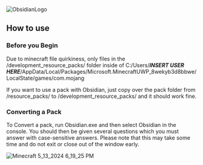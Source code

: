 ![ObsidianLogo](https://github.com/ItsDrCat/ObsidianMC/assets/114036615/7c7702ba-c567-4a7e-b5ce-065f8ea8558a)
## How to use
### Before you Begin
Due to minecraft file quirkiness, only files in the /development_resource_packs/ folder inside of C:/Users/***INSERT USER HERE***/AppData/Local/Packages/Microsoft.MinecraftUWP_8wekyb3d8bbwe/LocalState/games/com.mojang


If you want to use a pack with Obsidian, just copy over the pack folder from /resource_packs/ to /development_resource_packs/ and it should work fine.

### Converting a Pack
To Convert a pack, run Obsidian.exe and then select Obsidian in the console. You should then be given several questions which you must answer with case-sensitive answers. Please note that this may take some time and do not exit or close out of the window early.


![Minecraft 5_13_2024 6_19_25 PM](https://github.com/ItsDrCat/ObsidianMC/assets/114036615/ac167e8b-938c-4191-93e6-c140d4d51dbc)
